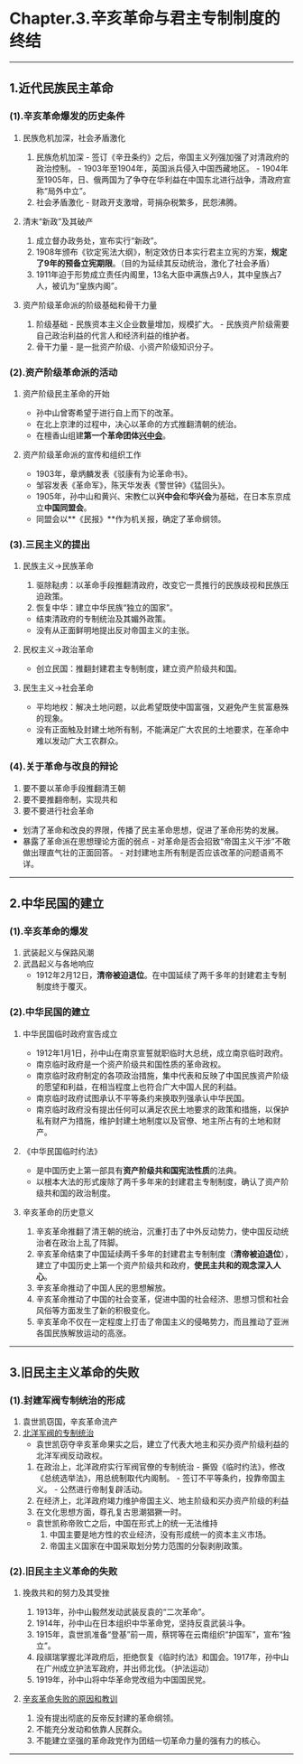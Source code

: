 # **Chapter.3.辛亥革命与君主专制制度的终结**

---

## **1.近代民族民主革命**

### **(1).辛亥革命爆发的历史条件**

1. 民族危机加深，社会矛盾激化
      1. 民族危机加深
        - 签订《辛丑条约》之后，帝国主义列强加强了对清政府的政治控制。
        - 1903年至1904年，英国派兵侵入中国西藏地区。
        - 1904年至1905年，日、俄两国为了争夺在华利益在中国东北进行战争，清政府宣称“局外中立”。
      2. 社会矛盾激化
        - 财政开支激增，苛捐杂税繁多，民怨沸腾。

2. 清末“新政”及其破产
      1. 成立督办政务处，宣布实行“新政”。
      2. 1908年颁布《钦定宪法大纲》，制定效仿日本实行君主立宪的方案，**规定了9年的预备立宪期限**。（目的为延续其反动统治，激化了社会矛盾）
      3. 1911年迫于形势成立责任内阁里，13名大臣中满族占9人，其中皇族占7人，被讥为“皇族内阁”。

3. 资产阶级革命派的阶级基础和骨干力量
      1. 阶级基础
        - 民族资本主义企业数量增加，规模扩大。
        - 民族资产阶级需要自己政治利益的代言人和经济利益的维护者。
      2. 骨干力量
        - 是一批资产阶级、小资产阶级知识分子。

### **(2).资产阶级革命派的活动**

1. 资产阶级民主革命的开始
      - 孙中山曾寄希望于进行自上而下的改革。
      - 在北上京津的过程中，决心以革命的方式推翻清朝的统治。
      - 在檀香山组建**第一个革命团体[兴中会](Chapter.1.md#6)**。

2. 资产阶级革命派的宣传和组织工作
   - 1903年，章炳麟发表《驳康有为论革命书》。
   - 邹容发表《革命军》，陈天华发表《警世钟》《猛回头》。
   - 1905年，孙中山和黄兴、宋教仁以**兴中会**和**华兴会**为基础，在日本东京成立**中国同盟会**。
   - 同盟会以**《民报》**作为机关报，确定了革命纲领。

### **(3).三民主义的提出**

1. 民族主义$\to$民族革命
      1. 驱除鞑虏：以革命手段推翻清政府，改变它一贯推行的民族歧视和民族压迫政策。
      2. 恢复中华：建立中华民族“独立的国家”。
      - 结束清政府的专制统治及其媚外政策。
      - 没有从正面鲜明地提出反对帝国主义的主张。

2. 民权主义$\to$政治革命
      - 创立民国：推翻封建君主专制制度，建立资产阶级共和国。

3. 民生主义$\to$社会革命
      - 平均地权：解决土地问题，以此希望既使中国富强，又避免产生贫富悬殊的现象。
      - 没有正面触及封建土地所有制，不能满足广大农民的土地要求，在革命中难以发动广大工农群众。

### **(4).关于革命与改良的辩论**

1. 要不要以革命手段推翻清王朝
2. 要不要推翻帝制，实现共和
3. 要不要进行社会革命
- 划清了革命和改良的界限，传播了民主革命思想，促进了革命形势的发展。
- 暴露了革命派在思想理论方面的弱点
      - 对革命是否会招致“帝国主义干涉”不敢做出理直气壮的正面回答。
          - 对封建地主所有制是否应该改革的问题语焉不详。

---

## **2.中华民国的建立**

### **(1).辛亥革命的爆发**

1. 武装起义与保路风潮
2. 武昌起义与各地响应
   - 1912年2月12日，**清帝被迫退位**。在中国延续了两千多年的封建君主专制制度终于覆灭。

### **(2).中华民国的建立**

1. 中华民国临时政府宣告成立
   - 1912年1月1日，孙中山在南京宣誓就职临时大总统，成立南京临时政府。
   - 南京临时政府是一个资产阶级共和国性质的革命政权。
   - 南京临时政府制定的各项政治措施，集中代表和反映了中国民族资产阶级的愿望和利益，在相当程度上也符合广大中国人民的利益。
   - 南京临时政府试图承认不平等条约来换取列强承认中华民国。
   - 南京临时政府没有提出任何可以满足农民土地要求的政策和措施，以保护私有财产为措施，维护封建土地制度以及官僚、地主所占有的土地和财产。

2. 《中华民国临时约法》
   - 是中国历史上第一部具有**资产阶级共和国宪法性质**的法典。
   - 以根本大法的形式废除了两千多年来的封建君主专制制度，确认了资产阶级共和国的政治制度。

3. 辛亥革命的历史意义
   1. 辛亥革命推翻了清王朝的统治，沉重打击了中外反动势力，使中国反动统治者在政治上乱了阵脚。
   2. 辛亥革命结束了中国延续两千多年的封建君主专制制度（**清帝被迫退位**），建立了中国历史上第一个资产阶级共和政府，**使民主共和的观念深入人心**。
   3. 辛亥革命推动了中国人民的思想解放。
   4. 辛亥革命推动了中国的社会变革，促进中国的社会经济、思想习惯和社会风俗等方面发生了新的积极变化。
   5. 辛亥革命不仅在一定程度上打击了帝国主义的侵略势力，而且推动了亚洲各国民族解放运动的高涨。

---

## **3.旧民主主义革命的失败**

### **(1).封建军阀专制统治的形成**

1. 袁世凯窃国，辛亥革命流产
<a id="8"></a>
2. [北洋军阀的专制统治](附录.2.Q&A.md#8)
      - 袁世凯窃夺辛亥革命果实之后，建立了代表大地主和买办资产阶级利益的北洋军阀反动政权。
      1. 在政治上，北洋政府实行军阀官僚的专制统治
        - 撕毁《临时约法》，修改《总统选举法》，用总统制取代内阁制。
        - 签订不平等条约，投靠帝国主义。
        - 公然进行帝制复辟活动。
      2. 在经济上，北洋政府竭力维护帝国主义、地主阶级和买办资产阶级的利益
      3. 在文化思想方面，尊孔复古思潮猖獗一时。
      - 袁世凯称帝败亡之后，中国在形式上的统一无法维持
        1. 中国主要是地方性的农业经济，没有形成统一的资本主义市场。
        2. 帝国主义国家在中国采取划分势力范围的分裂剥削政策。

### **(2).旧民主主义革命的失败**

1. 挽救共和的努力及其受挫
      1. 1913年，孙中山毅然发动武装反袁的“二次革命”。
      2. 1914年，孙中山在日本组织中华革命党，坚持反袁武装斗争。
      3. 1915年，袁世凯准备“登基”前一周，蔡锷等在云南组织“护国军”，宣布“独立”。
      4. 段祺瑞掌握北洋政府后，拒绝恢复《临时约法》和国会。1917年，孙中山在广州成立护法军政府，并出师北伐。（护法运动）
      5. 1919年，孙中山将中华革命党改组为中国国民党。

2. [辛亥革命失败的原因和教训](附录.2.Q&A.md#9)
      1. 没有提出彻底的反帝反封建的革命纲领。
      2. 不能充分发动和依靠人民群众。
      3. 不能建立坚强的革命政党作为团结一切革命力量的强有力的核心。

---
